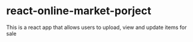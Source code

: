 # react-online-market-porject
This is a react app that allows users to upload, view and update items for sale
